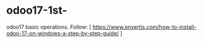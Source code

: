 # odoo17-1st-
odoo17 basic operations.
Follow: [ https://www.envertis.com/how-to-install-odoo-17-on-windows-a-step-by-step-guide/ ]
